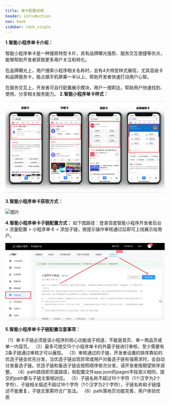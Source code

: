 ```yaml
---
title: 单卡配置说明
header: introduction
nav: book
sidebar: rank_single
---
```

 

**1.智能小程序单卡介绍：**

智能小程序单卡是一种搜索特型卡片，具有品牌曝光强势、服务交互便捷等优点，能够帮助开发者获取更多用户关注和转化。

在品牌曝光上，用户搜索小程序相关名称时，会有4大特型样式展现，尤其高级卡和品牌服务卡，能占据手机屏幕一半以上，帮助开发者快速打动用户心智。

在服务交互上，开发者可自行配置展示模块，用户一搜即达，帮助用户快速找到、使用、分享相关服务能力。
**2.智能小程序单卡样式：**

![图片](../../img/introduction/rank/rank_single1.png)

**3.智能小程序单卡获取方式：**

![图片](https://b.bdstatic.com/searchbox/icms/searchbox/img/单卡申请方式替换.png)

**4.智能小程序单卡子链配置方式：**
如下图路径：登录百度智能小程序开发者后台 > 流量配置 > 小程序单卡 > 添加子链，按提示操作审核通过后即可上线展示给用户。

![图片](../../img/introduction/rank/rank_single2.png)

**5.智能小程序单卡子链配置注意事项：**

（1）单卡子链必须是该小程序的核心功能或子频道，不能是首页、单一商品页或单一内容页。
（2）最多可提交15个小程序单卡的外露子链进行审核，至少需要有2条子链通过审核才可以展现。
（3）审核通过的子链，开发者设置的排序靠前的优选子链会优先分发，当优选子链出现异常或用户对备选子链有强需求时，会自动分发备选子链。优选子链和备选子链会按照顺序依次分发，请开发者按期望排序调整。
（4）path路径即页面路径，和配置文件app.json的pages字段涵义相同，提交的path要与子链文案相对应。
（5）子链名称不超过10个字符（1个汉字为2个字符）、子链相关描述不超过16个字符（1个汉字为2个字符），子链名称和子链描述不能重复，子链文案需符合广告法。
（6）path落地页功能完善，用户体验优质

